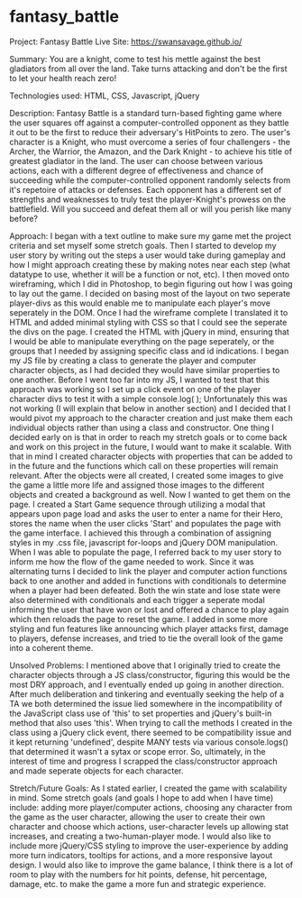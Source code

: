 # fantasy_battle


Project: Fantasy Battle
Live Site: https://swansavage.github.io/

Summary: You are a knight, come to test his mettle against the best gladiators from all over the land. Take turns attacking and don't be the first to let your health reach zero!

Technologies used: HTML, CSS, Javascript, jQuery

Description: Fantasy Battle is a standard turn-based fighting game where the user squares off against a computer-controlled opponent as they battle it out to be the first to reduce their adversary's HitPoints to zero. The user's character is a Knight, who must overcome a series of four challengers - the Archer, the Warrior, the Amazon, and the Dark Knight - to achieve his title of greatest gladiator in the land. The user can choose between various actions, each with a different degree of effectiveness and chance of succeeding while the computer-controlled opponent randomly selects from it's repetoire of attacks or defenses. Each opponent has a different set of strengths and weaknesses to truly test the player-Knight's prowess on the battlefield. Will you succeed and defeat them all or will you perish like many before?

Approach: I began with a text outline to make sure my game met the project criteria and set myself some stretch goals. Then I started to develop my user story by writing out the steps a user would take during gameplay and how I might approach creating these by making notes near each step (what datatype to use, whether it will be a function or not, etc). I then moved onto wireframing, which I did in Photoshop, to begin figuring out how I was going to lay out the game. I decided on basing most of the layout on two seperate player-divs as this would enable me to manipulate each player's move seperately in the DOM. Once I had the wireframe complete I translated it to HTML and added minimal styling with CSS so that I could see the seperate the divs on the page. I created the HTML with jQuery in mind, ensuring that I would be able to manipulate everything on the page seperately, or the groups that I needed by assigning specific class and id indications. I began my JS file by creating a class to generate the player and computer character objects, as I had decided they would have similar properties to one another. Before I went too far into my JS, I wanted to test that this approach was working so I set up a click event on one of the player character divs to test it with a simple console.log( ); Unfortunately this was not working (I will explain that below in another section) and I decided that I would pivot my approach to the character creation and just make them each individual objects rather than using a class and constructor. One thing I decided early on is that in order to reach my stretch goals or to come back and work on this project in the future, I would want to make it scalable. With that in mind I created character objects with properties that can be added to in the future and the functions which call on these properties will remain relevant. After the objects were all created, I created some images to give the game a little more life and assigned those images to the different objects and created a background as well. Now I wanted to get them on the page. I created a Start Game sequence through utilizing a modal that appears upon page load and asks the user to enter a name for their Hero, stores the name when the user clicks 'Start' and populates the page with the game interface. I achieved this through a combination of assigning styles in my .css file, javascript for-loops and jQuery DOM manipulation. When I was able to populate the page, I referred back to my user story to inform me how the flow of the game needed to work. Since it was alternating turns I decided to link the player and computer action functions back to one another and added in functions with conditionals to determine when a player had been defeated. Both the win state and lose state were also determined with conditionals and each trigger a seperate modal informing the user that have won or lost and offered a chance to play again which then reloads the page to reset the game. I added in some more styling and fun features like announcing which player attacks first, damage to players, defense increases, and tried to tie the overall look of the game into a coherent theme.


Unsolved Problems: I mentioned above that I originally tried to create the character objects through a JS class/constructor, figuring this would be the most DRY approach, and I eventually ended up going in another direction. After much deliberation and tinkering and eventually seeking the help of a TA we both determined the issue lied somewhere in the incompatibility of the JavaScript class use of 'this' to set properties and jQuery's built-in method that also uses 'this'. When trying to call the methods I created in the class using a jQuery click event, there seemed to be compatibility issue and it kept returning 'undefined', despite MANY tests via various console.logs() that determined it wasn't a sytax or scope error. So, ultimately, in the interest of time and progress I scrapped the class/constructor approach and made seperate objects for each character.

Stretch/Future Goals: As I stated earlier, I created the game with scalability in mind. Some stretch goals (and goals I hope to add when I have time) include: adding more player/computer actions, choosing any character from the game as the user character, allowing the user to create their own character and choose which actions, user-character levels up allowing stat increases, and creating a two-human-player mode. I would also like to include more jQuery/CSS styling to improve the user-experience by adding more turn indicators, tooltips for actions, and a more responsive layout design. I would also like to improve the game balance, I think there is a lot of room to play with the numbers for hit points, defense, hit percentage, damage, etc. to make the game a more fun and strategic experience.
